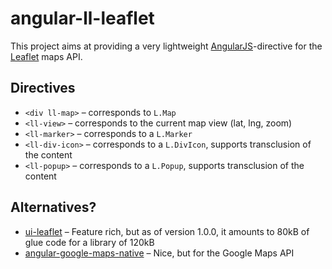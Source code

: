 # angular-ll-leaflet
This project aims at providing a very lightweight [AngularJS](https://github.com/jbdemonte/angular-google-maps-native)-directive for the [Leaflet](http://leafletjs.com/) maps API.

## Directives
* `<div ll-map>` – corresponds to `L.Map`
* `<ll-view>` – corresponds to the current map view (lat, lng, zoom)
* `<ll-marker>` – corresponds to a `L.Marker`
* `<ll-div-icon>` – corresponds to a `L.DivIcon`, supports transclusion of the content
* `<ll-popup>` – corresponds to a `L.Popup`, supports transclusion of the content

## Alternatives?
* [ui-leaflet](https://github.com/angular-ui/ui-leaflet) – Feature rich, but as of version 1.0.0, it amounts to 80kB of glue code for a library of 120kB
* [angular-google-maps-native](https://github.com/jbdemonte/angular-google-maps-native) – Nice, but for the Google Maps API
